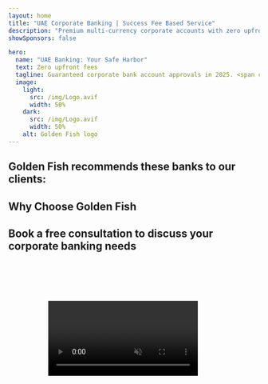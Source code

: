 ```yaml
---
layout: home
title: "UAE Corporate Banking | Success Fee Based Service"
description: "Premium multi-currency corporate accounts with zero upfront fees - pay only after approval. Full application management with 98% success rate. Guaranteed account opening."
showSponsors: false

hero:
  name: "UAE Banking: Your Safe Harbor"
  text: Zero upfront fees
  tagline: Guaranteed corporate bank account approvals in 2025. <span class="hl">Zero upfront fees</span> - pay only after approval. 90% success rate.
  image:
    light:
      src: /img/Logo.avif
      width: 50%
    dark:
      src: /img/Logo.avif
      width: 50%
    alt: Golden Fish logo
---
```


<FeatureCards :features="[
  {
    title: 'Guaranteed Account Approvals',
    bullet: '✓',
    items: [
      '**Two-month guarantee** for first account approval',
      'Three-month guarantee for second account',
      'Quality business plan preparation',
      'Comprehensive due diligence support',
      'Direct bank communication strategy',
      'Complete banking package setup'
    ],
    linkText: 'Read More',
    link: '../../corporate-banking-services/guaranteed-account-approvals',
    icon: {
      light: '/video/iStock-2186765808.mp4',
      dark: '/video/iStock-2166377244.mp4',
      alt: 'Banking Requirements',
    }
  },
]" />

<FeatureCards :features="[
  {
    title: 'UAE bank accounts for high-risk business',
    items: [
      'Expert guidance on enhanced due diligence (EDD)',
      'Transaction monitoring and risk management', 
      'Compliance policies and procedures setup',
      'Bank relationship management',
      'Regular compliance updates and audits',
      'Contingency planning for account security'
    ],
    linkText: 'Read More',
    link: '../../corporate-banking-services/UAE-Bank-Accounts-for-High-Risk-Business',
    icon: {
      light: '/img/iStock-1333000394.avif',
      dark: '/img/iStock-584576538.avif',
      alt: 'Banking Services',
    }
  },
  {
    title: 'Stay compliant: Safeguard your UAE business',
    items: [
      'Regular compliance audits to identify potential risks',
      'End-to-end PRO services for government approvals',
      'License renewal management and alerts',
      'Banking consultancy and account maintenance',
      'VAT and ESR compliance support',
      'Employee visa and labor law compliance',
      'Training workshops on regulatory updates'
    ],
    linkText: 'Read More',
    link: '../../company-registration/Protect-Your-Business',
    icon: {
      light: '/img/iStock-1382278859.jpg',
      dark: '/img/iStock-1867623684.jpg',
      alt: 'Banking Services',
    }
  },
  {
    title: 'UAE Corporate Banking Benefits',
    items: [
      'Strong banking system with **Aa2** Moody\'s rating',
      '**Fixed USD exchange rate since 1980**',
      'No restrictions on capital movement',
      'Foreign reserves over US$184 billion',
      'Political and economic stability',
      'Government-backed banking system',
      'World-class digital banking'
    ],
    linkText: 'Read More',
    link: '../../company-registration/banking',
    icon: {
      light: '/img/iStock-1032707788.jpg',
      dark: '/img/iStock-1152367067.avif',
      alt: 'Banking Process',
    }
  }
]" />

## Golden Fish recommends these banks to our clients:

<!--@include: /../../include/recommended-banks.md-->

## Why Choose Golden Fish

<BenefitsList :features="[
  {
    icon: '🏆',
    title: 'High-Risk Expertise',
    text: 'Specialized in complex cases from high-risk jurisdictions. Deep understanding of enhanced due diligence (EDD) requirements.'
  },
  {
    icon: '💰',
    title: 'Success-Based Fees',
    text: 'Zero upfront fees - **pay only after approval.** 98% success rate for visas and 90% for bank accounts.'
  },
  {
    icon: '🏦',
    title: 'Bank Relationships',
    text: 'Strong partnerships with major UAE banks. Multiple banking options to maximize approval chances.'
  },
  {
    icon: '📊',
    title: 'Full Compliance Support',
    text: 'Expert guidance through ESR reports, UBO filings, and regulatory requirements. Regular compliance updates.'
  },
  {
    icon: '📝',
    title: 'Documentation Excellence',
    text: 'Professional preparation of all required documents, including business plans and compliance policies.'
  },
  {
    icon: '🤝',
    title: 'Long-Term Partnership',
    text: '**Continuous assistance** with banking operations, accounting, tax, and compliance requirements after setup.'
  }
]" />

## Book a free consultation to discuss your corporate banking needs

<video  autoplay muted playsinline style="padding: 80px" >
  <source src="/video/iStock-2185918790.mp4" type="video/mp4">
</video>

<ContactFormModal 
  formName="Banking [offer]" 
  buttonText="Get a free consultation" 
  categoryLabel="Required support level: *" 
  categoryPlaceholderText="Choose your support level"
  messageLabel="Help us prepare for your consultation (recommended)"
  messagePlaceholderText="Tell us about your business type, jurisdictions of operation, expected transaction volumes, and any specific banking needs (multi-currency, trade finance, etc.)"
  :services="[
  'Basic — essential documentation and account opening consultation only',
  'Standard — complete documentation and guidance through all banking stages',
  'Comprehensive — full-service banking setup with minimal involvement from your side',
  'Custom — need to discuss high-volume transactions or multi-jurisdictional structure',
  ]"
/>
